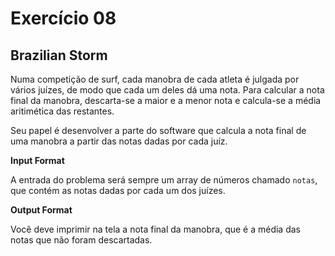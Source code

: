 
# Exercício 08

## Brazilian Storm

Numa competição de surf, cada manobra de cada atleta é julgada por vários juízes, de modo que cada um deles dá uma nota. Para calcular a nota final da manobra, descarta-se a maior e a menor nota e calcula-se a média aritimética das restantes.

Seu papel é desenvolver a parte do software que calcula a nota final de uma manobra a partir das notas dadas por cada juíz.


**Input Format**

A entrada do problema será sempre um array de números chamado `notas`, que contém as notas dadas por cada um dos juízes.


**Output Format**

Você deve imprimir na tela a nota final da manobra, que é a média das notas que não foram descartadas.